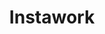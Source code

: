 ---
blog: https://blog.instawork.com/
facebook: http://facebook.com/instawork.jobs
instagram: https://instagram.com/instaworkapp
logohandle: instawork
sort: instawork
title: Instawork
twitter: https://x.com/instawork
website: https://www.instawork.com/
---